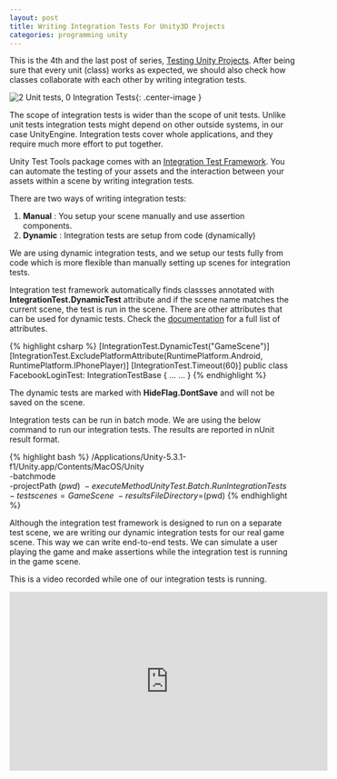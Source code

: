 ```yaml
---
layout: post
title: Writing Integration Tests For Unity3D Projects
categories: programming unity
---
```

This is the 4th and the last post of series, [Testing Unity Projects](/programming/unity/2016/02/20/testing-unity-projects.html). After being sure that every unit (class) works as expected, we should also check how classes collaborate with each other by writing integration tests.


![2 Unit tests, 0 Integration Tests](/assets/integration_tests/no_integration_test.gif){: .center-image }


The scope of integration tests is wider than the scope of unit tests. Unlike unit tests integration tests might depend on other outside systems, in our case UnityEngine. Integration tests cover whole applications, and they require much more effort to put together. 

Unity Test Tools package comes with an [Integration Test Framework](https://bitbucket.org/Unity-Technologies/unitytesttools/wiki/IntegrationTestsRunner). You can automate the testing of your assets and the interaction between your assets within a scene by writing integration tests.

There are two ways of writing integration tests:

1. **Manual** : You setup your scene manually and use assertion components.
2. **Dynamic** : Integration tests are setup from code (dynamically)

We are using dynamic integration tests, and we setup our tests fully from code which is more flexible than manually setting up scenes for integration tests.

Integration test framework automatically finds classses annotated with **IntegrationTest.DynamicTest** attribute and if the scene name matches the current scene, the test is run in the scene. There are other attributes that can be used for dynamic tests. Check the [documentation](https://bitbucket.org/Unity-Technologies/unitytesttools/wiki/IntegrationTestsRunner) for a full list of attributes.

{% highlight csharp %}
[IntegrationTest.DynamicTest("GameScene")]
[IntegrationTest.ExcludePlatformAttribute(RuntimePlatform.Android, RuntimePlatform.IPhonePlayer)]
[IntegrationTest.Timeout(60)]
public class FacebookLoginTest: IntegrationTestBase {
	...
	...
}
{% endhighlight %}

The dynamic tests are marked with **HideFlag.DontSave** and will not be saved on the scene. 

Integration tests can be run in batch mode. We are using the below command to run our  integration tests. The results are reported in nUnit result format.

{% highlight bash %}
/Applications/Unity-5.3.1-f1/Unity.app/Contents/MacOS/Unity \
  -batchmode \
  -projectPath $(pwd) \
  -executeMethod UnityTest.Batch.RunIntegrationTests \
  -testscenes=GameScene \
  -resultsFileDirectory=$(pwd)
{% endhighlight %}

Although the integration test framework is designed to run on a separate test scene, we are writing our dynamic integration tests for our real game scene. This way we can write end-to-end tests. We can simulate a user playing the game and make assertions while the integration test is running in the game scene. 

This is a video recorded while one of our integration tests is running. 

<iframe width="560" height="315" src="https://www.youtube.com/embed/y4u4IJJ06sQ" frameborder="0" allowfullscreen></iframe>

